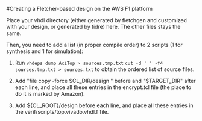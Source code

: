 #Creating a Fletcher-based design on the AWS F1 platform

Place your vhdl directory (either generated by fletchgen and customized with your design, or generated by tidre) here.
The other files stays the same.

Then, you need to add a list (in proper compile order) to 2 scripts (1 for synthesis and 1 for simulation):
1) Run 
`vhdeps dump AxiTop > sources.tmp.txt`
`cut -d ' ' -f4 sources.tmp.txt > sources.txt`
to obtain the ordered list of source files.

2) Add "file copy -force $CL_DIR/design " before and "$TARGET_DIR" after each line, 
and place all these entries in the encrypt.tcl file (the place to do it is marked by Amazon).

3) Add ${CL_ROOT}/design before each line, and place all these entries in the verif/scripts/top.vivado.vhdl.f file.
